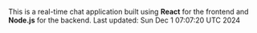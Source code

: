 This is a real-time chat application built using **React** for the frontend and **Node.js** for the backend.
Last updated: Sun Dec  1 07:07:20 UTC 2024
